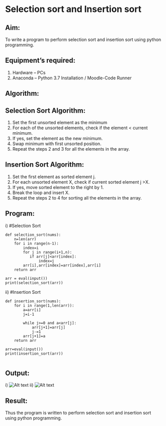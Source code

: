 # Selection sort and Insertion sort
## Aim:
To write a program to perform selection sort and insertion sort using python programming.
## Equipment’s required:
1.	Hardware – PCs
2.	Anaconda – Python 3.7 Installation / Moodle-Code Runner
## Algorithm:
## Selection Sort Algorithm:
1.	Set the first unsorted element as the minimum
2.	For each of the unsorted elements, check if the element < current minimum.
3.	If yes, set the element as the new minimum.
4.	Swap minimum with first unsorted position.
5.	Repeat the steps 2 and 3 for all the elements in the array.
## Insertion Sort Algorithm:
1.	Set the first element as sorted element j.
2.	For each unsorted element X, check if current sorted element j >X.
3.	If yes, move sorted element to the right by 1.
4.	Break the loop and insert X.
5.	Repeat the steps 2 to 4 for sorting all the elements in the array.
## Program:
i)	#Selection Sort
``````
def selection_sort(nums):
    n=len(arr)
    for i in range(n-1):
        index=i
        for j in range(i+1,n):
           if arr[j]<arr[index]:
               index=j
        arr[i],arr[index]=arr[index],arr[i]
    return arr
   
arr = eval(input())
print(selection_sort(arr))

``````

ii)	#Insertion Sort
```
def insertion_sort(nums):
    for i in range(1,len(arr)):
        a=arr[i]
        j=i-1
        
        while j>=0 and a<arr[j]:
            arr[j+1]=arr[j]
            j-=1
        arr[j+1]=a
    return arr
    
arr=eval(input())
print(insertion_sort(arr))
   
``````



## Output:
i)
![Alt text](<sele out 1.png>)
ii)
![Alt text](<sele out 2.png>)

## Result:
Thus the program is written to perform selection sort and insertion sort using python programming.
